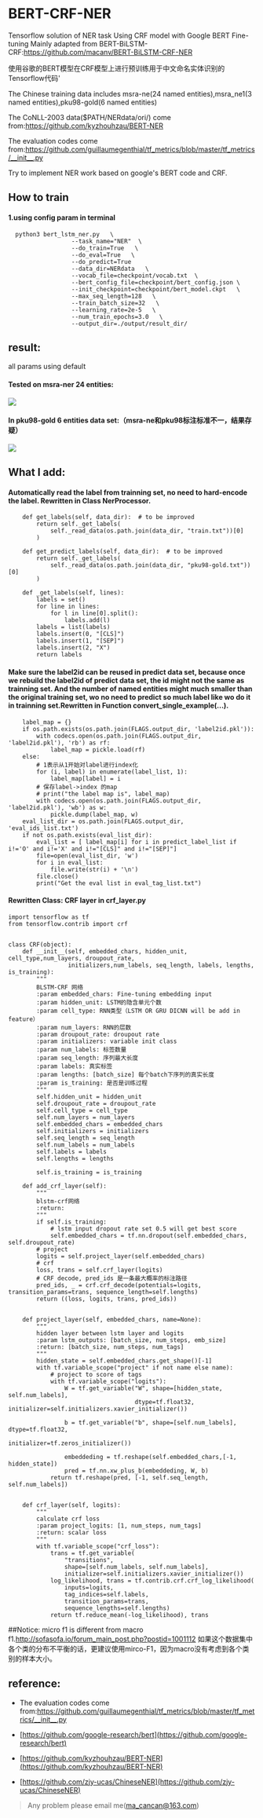 # BERT-CRF-NER
Tensorflow solution of NER task Using CRF model with Google BERT Fine-tuning
Mainly adapted from BERT-BiLSTM-CRF:https://github.com/macanv/BERT-BiLSTM-CRF-NER

使用谷歌的BERT模型在CRF模型上进行预训练用于中文命名实体识别的Tensorflow代码'

The Chinese training data includes msra-ne(24 named entities),msra_ne1(3 named entities),pku98-gold(6 named entities)
  
The CoNLL-2003 data($PATH/NERdata/ori/) come from:https://github.com/kyzhouhzau/BERT-NER 
  
The evaluation codes come from:https://github.com/guillaumegenthial/tf_metrics/blob/master/tf_metrics/__init__.py  


Try to implement NER work based on google's BERT code and CRF.


## How to train

#### 1.using config param in terminal

```
  python3 bert_lstm_ner.py   \
                  --task_name="NER"  \ 
                  --do_train=True   \
                  --do_eval=True   \
                  --do_predict=True
                  --data_dir=NERdata   \
                  --vocab_file=checkpoint/vocab.txt  \ 
                  --bert_config_file=checkpoint/bert_config.json \  
                  --init_checkpoint=checkpoint/bert_model.ckpt   \
                  --max_seq_length=128   \
                  --train_batch_size=32   \
                  --learning_rate=2e-5   \
                  --num_train_epochs=3.0   \
                  --output_dir=./output/result_dir/ 
 ```       


## result:
all params using default
#### Tested on msra-ner 24 entities:
![](/picture1.png)

#### In pku98-gold 6 entities data set:（msra-ne和pku98标注标准不一，结果存疑）
![](/picture2.png)

## What I add:
#### Automatically read the label from trainning set, no need to hard-encode the label. Rewritten in Class NerProcessor.
```
    def get_labels(self, data_dir):  # to be improved
        return self._get_labels(
            self._read_data(os.path.join(data_dir, "train.txt"))[0]
        )

    def get_predict_labels(self, data_dir):  # to be improved
        return self._get_labels(
            self._read_data(os.path.join(data_dir, "pku98-gold.txt"))[0]
        )

    def _get_labels(self, lines):
        labels = set()
        for line in lines:
            for l in line[0].split():
                labels.add(l)
        labels = list(labels)
        labels.insert(0, "[CLS]")
        labels.insert(1, "[SEP]")
        labels.insert(2, "X")
        return labels
```

#### Make sure the label2id can be reused in predict data set, because once we rebuild the label2id of predict data set, the id might not the same as trainning set. And the number of named entities might much smaller than the original training set, wo no need to predict so much label like wo do it in trainning set.Rewritten in Function convert_single_example(...).
```angular2html
    label_map = {}
    if os.path.exists(os.path.join(FLAGS.output_dir, 'label2id.pkl')):
        with codecs.open(os.path.join(FLAGS.output_dir, 'label2id.pkl'), 'rb') as rf:
            label_map = pickle.load(rf)
    else:
        # 1表示从1开始对label进行index化
        for (i, label) in enumerate(label_list, 1):
            label_map[label] = i
        # 保存label->index 的map
        # print("the label map is", label_map)
        with codecs.open(os.path.join(FLAGS.output_dir, 'label2id.pkl'), 'wb') as w:
            pickle.dump(label_map, w)
    eval_list_dir = os.path.join(FLAGS.output_dir, 'eval_ids_list.txt')
    if not os.path.exists(eval_list_dir):
        eval_list = [ label_map[i] for i in predict_label_list if i!='O' and i!='X' and i!="[CLS]" and i!="[SEP]"]
        file=open(eval_list_dir, 'w')
        for i in eval_list:
            file.write(str(i) + '\n')
        file.close()
        print("Get the eval list in eval_tag_list.txt")
```

#### Rewritten Class: CRF layer in crf_layer.py
```
import tensorflow as tf
from tensorflow.contrib import crf


class CRF(object):
    def __init__(self, embedded_chars, hidden_unit, cell_type,num_layers, droupout_rate,
                 initializers,num_labels, seq_length, labels, lengths, is_training):
        """
        BLSTM-CRF 网络
        :param embedded_chars: Fine-tuning embedding input
        :param hidden_unit: LSTM的隐含单元个数
        :param cell_type: RNN类型（LSTM OR GRU DICNN will be add in feature）
        :param num_layers: RNN的层数
        :param droupout_rate: droupout rate
        :param initializers: variable init class
        :param num_labels: 标签数量
        :param seq_length: 序列最大长度
        :param labels: 真实标签
        :param lengths: [batch_size] 每个batch下序列的真实长度
        :param is_training: 是否是训练过程
        """
        self.hidden_unit = hidden_unit
        self.droupout_rate = droupout_rate
        self.cell_type = cell_type
        self.num_layers = num_layers
        self.embedded_chars = embedded_chars
        self.initializers = initializers
        self.seq_length = seq_length
        self.num_labels = num_labels
        self.labels = labels
        self.lengths = lengths

        self.is_training = is_training

    def add_crf_layer(self):
        """
        blstm-crf网络
        :return:
        """
        if self.is_training:
            # lstm input dropout rate set 0.5 will get best score
            self.embedded_chars = tf.nn.dropout(self.embedded_chars, self.droupout_rate)
        # project
        logits = self.project_layer(self.embedded_chars)
        # crf
        loss, trans = self.crf_layer(logits)
        # CRF decode, pred_ids 是一条最大概率的标注路径
        pred_ids, _ = crf.crf_decode(potentials=logits, transition_params=trans, sequence_length=self.lengths)
        return ((loss, logits, trans, pred_ids))


    def project_layer(self, embedded_chars, name=None):
        """
        hidden layer between lstm layer and logits
        :param lstm_outputs: [batch_size, num_steps, emb_size]
        :return: [batch_size, num_steps, num_tags]
        """
        hidden_state = self.embedded_chars.get_shape()[-1]
        with tf.variable_scope("project" if not name else name):
            # project to score of tags
            with tf.variable_scope("logits"):
                W = tf.get_variable("W", shape=[hidden_state, self.num_labels],
                                    dtype=tf.float32, initializer=self.initializers.xavier_initializer())

                b = tf.get_variable("b", shape=[self.num_labels], dtype=tf.float32,
                                    initializer=tf.zeros_initializer())

                embeddeding = tf.reshape(self.embedded_chars,[-1, hidden_state])
                pred = tf.nn.xw_plus_b(embeddeding, W, b)
            return tf.reshape(pred, [-1, self.seq_length, self.num_labels])


    def crf_layer(self, logits):
        """
        calculate crf loss
        :param project_logits: [1, num_steps, num_tags]
        :return: scalar loss
        """
        with tf.variable_scope("crf_loss"):
            trans = tf.get_variable(
                "transitions",
                shape=[self.num_labels, self.num_labels],
                initializer=self.initializers.xavier_initializer())
            log_likelihood, trans = tf.contrib.crf.crf_log_likelihood(
                inputs=logits,
                tag_indices=self.labels,
                transition_params=trans,
                sequence_lengths=self.lengths)
            return tf.reduce_mean(-log_likelihood), trans
```

##Notice:
micro f1 is different from macro f1.http://sofasofa.io/forum_main_post.php?postid=1001112
如果这个数据集中各个类的分布不平衡的话，更建议使用mirco-F1，因为macro没有考虑到各个类别的样本大小。

## reference: 
+ The evaluation codes come from:https://github.com/guillaumegenthial/tf_metrics/blob/master/tf_metrics/__init__.py

+ [https://github.com/google-research/bert](https://github.com/google-research/bert)
      
+ [https://github.com/kyzhouhzau/BERT-NER](https://github.com/kyzhouhzau/BERT-NER)

+ [https://github.com/zjy-ucas/ChineseNER](https://github.com/zjy-ucas/ChineseNER)

> Any problem please email me(ma_cancan@163.com)
